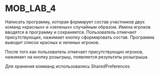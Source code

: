 # MOB_LAB_4
Написать программу, которая формирует состав участников двух команд «красных» и «зеленых» случайным образом. Имена игроков вводятся в программу и сохраняется. Пользователь отмечает присутствующих, нажимает кнопку сформировать состав. Программа выводит список красных и зеленых игроков.

После того как пользователь отмечает присутствующих игроков, нажимает на кнопку розыгрыш, появляется результаты розыгрыша.

Для хранения комманд использовались SharedPreferences

